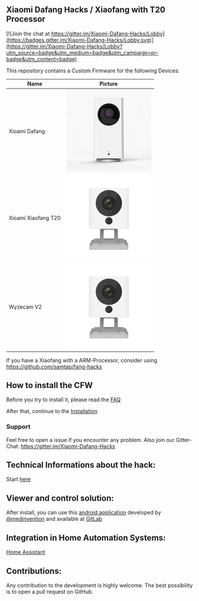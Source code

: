 ## Xiaomi Dafang Hacks / Xiaofang with T20 Processor

[![Join the chat at https://gitter.im/Xiaomi-Dafang-Hacks/Lobby](https://badges.gitter.im/Xiaomi-Dafang-Hacks/Lobby.svg)](https://gitter.im/Xiaomi-Dafang-Hacks/Lobby?utm_source=badge&utm_medium=badge&utm_campaign=pr-badge&utm_content=badge)

This repository contains a Custom Firmware for the following Devices:

Name | Picture
--- | --- 
Xioami Dafang | ![Dafang](/dafang.png)
Xioami Xiaofang T20 | ![Xiaofang](/xiaofang.png)
Wyzecam V2 | ![Xiaofang](/xiaofang.png)

If you have a Xiaofang with a ARM-Processor, consider using https://github.com/samtap/fang-hacks


## How to install the CFW

Before you try to install it, please read the [FAQ](/hacks/faq.md)

After that, continue to the
[Installation](/hacks/install_cfw.md)

### Support
Feel free to open a issue if you encounter any problem. Also join our Gitter-Chat:
https://gitter.im/Xiaomi-Dafang-Hacks


## Technical Informations about the hack:
Start [here](/hacks/technical.md)

## Viewer and control solution:

After install, you can use this [android application](https://play.google.com/apps/testing/io.ext.medinvention.dafangcam) developed by [@medinvention](https://github.com/mmohamed) and available at [GitLab](https://gitlab.com/mmohamed/DafangCam)

## Integration in Home Automation Systems:
[Home Assistant](/integration/homeassistant/homeassistant.md)

## Contributions:
Any contribution to the development is highly welcome. The best possibility is to open a pull request on GitHub.
